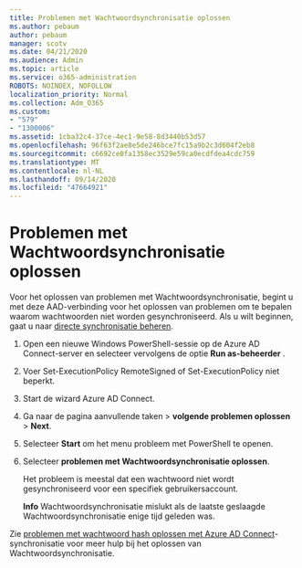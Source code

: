 ```yaml
---
title: Problemen met Wachtwoordsynchronisatie oplossen
ms.author: pebaum
author: pebaum
manager: scotv
ms.date: 04/21/2020
ms.audience: Admin
ms.topic: article
ms.service: o365-administration
ROBOTS: NOINDEX, NOFOLLOW
localization_priority: Normal
ms.collection: Adm_O365
ms.custom:
- "579"
- "1300006"
ms.assetid: 1cba32c4-37ce-4ec1-9e58-8d3440b53d57
ms.openlocfilehash: 96f63f2ae8e5de246bce7fc15a9b2c3d604f2eb8
ms.sourcegitcommit: c6692ce0fa1358ec3529e59ca0ecdfdea4cdc759
ms.translationtype: MT
ms.contentlocale: nl-NL
ms.lasthandoff: 09/14/2020
ms.locfileid: "47664921"
---
```

# <a name="troubleshoot-password-synchronization"></a>Problemen met Wachtwoordsynchronisatie oplossen

Voor het oplossen van problemen met Wachtwoordsynchronisatie, begint u met deze AAD-verbinding voor het oplossen van problemen om te bepalen waarom wachtwoorden niet worden gesynchroniseerd. Als u wilt beginnen, gaat u naar [directe synchronisatie beheren](https://admin.microsoft.com/AdminPortal/Home#/dirsyncmanagement).  

1. Open een nieuwe Windows PowerShell-sessie op de Azure AD Connect-server en selecteer vervolgens de optie **Run as-beheerder** .

2. Voer Set-ExecutionPolicy RemoteSigned of Set-ExecutionPolicy niet beperkt.

3. Start de wizard Azure AD Connect.

4. Ga naar de pagina aanvullende taken > **volgende problemen oplossen**  >  **Next**.

5. Selecteer **Start** om het menu probleem met PowerShell te openen.

6. Selecteer **problemen met Wachtwoordsynchronisatie oplossen**.

    Het probleem is meestal dat een wachtwoord niet wordt gesynchroniseerd voor een specifiek gebruikersaccount.

    **Info** Wachtwoordsynchronisatie mislukt als de laatste geslaagde Wachtwoordsynchronisatie enige tijd geleden was.

Zie [problemen met wachtwoord hash oplossen met Azure AD Connect](https://docs.microsoft.com/azure/active-directory/hybrid/tshoot-connect-password-hash-synchronization)-synchronisatie voor meer hulp bij het oplossen van Wachtwoordsynchronisatie.
